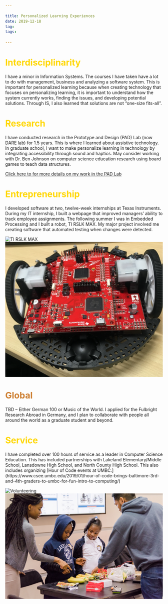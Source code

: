 ```yaml
---

title: Personalized Learning Experiences
date: 2019-12-18
tag:
tags:

---
```

<h1 style="color: gold">Interdisciplinarity</h1>

I have a minor in Information Systems. The courses I have taken have a lot to do with management, business and analyzing a software system. This is important for personalized learning because when creating technology that focuses on personalizing learning, it is important to understand how the system currently works, finding the issues, and developing potential solutions. Through IS, I also learned that solutions are not “one-size fits-all”.

<h1 style="color: gold">Research</h1>

I have conducted research in the Prototype and Design (PAD) Lab (now DARE lab) for 1.5 years. This is where I learned about assistive technology. In graduate school, I want to make personalize learning in technology by integrating accessibility through sound and haptics. May consider working with Dr. Ben Johnson on computer science education research using board games to teach data structures.

[Click here to for more details on my work in the PAD Lab ](https://www.fayoojo.com/project/sensebox/)

<h1 style="color: gold">Entrepreneurship</h1>
I developed software at two, twelve-week internships at Texas Instruments. During my IT internship, I built a webpage that improved managers’ ability to track employee assignments. The following summer I was in Embedded Processing and I built a robot, TI RSLK MAX. My major project involved me creating software that automated testing when changes were detected.

![TI RSLK MAX](https://www.fayoojo.com/project/rslk.png)
<img src="rslk.png" class="center">

<h1 style="color: #cd7f32">Global</h1>
TBD – Either German 100 or Music of the World. I applied for the Fulbright Research Abroad in Germany, and I plan to collaborate with people all around the world as a graduate student and beyond.

<h1 style="color: gold">Service</h1>
I have completed over 100 hours of service as a leader in Computer Science Education. This has included partnerships with Lakeland Elementary/Middle School, Lansdowne High School, and North County High School. This also includes organizing [Hour of Code events at UMBC.](https://www.csee.umbc.edu/2019/01/hour-of-code-brings-baltimore-3rd-and-4th-graders-to-umbc-for-fun-intro-to-computing/)

![Volunteering](https://www.fayoojo.com/project/service.jpg)
<img src="service.jpg" class="center">
